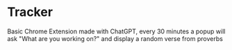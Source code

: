 # Tracker

Basic Chrome Extension made with ChatGPT, every 30 minutes a popup will ask "What are you working on?" and display a random verse from proverbs
